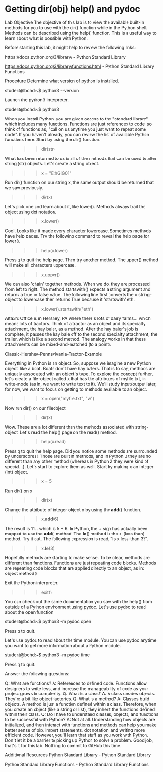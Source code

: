 # Getting dir(obj) help() and pydoc
Lab Objective
The objective of this lab is to view the available built-in methods for you to use with the dir() function while in the Python shell. Methods can be described using the help() function. This is a useful way to learn about what is possible with Python.

Before starting this lab, it might help to review the following links:

https://docs.python.org/3/library/ - Python Standard Library

https://docs.python.org/3/library/functions.html - Python Standard Library Functions

Procedure
Determine what version of python is installed.

student@bchd:~$ python3 --version

Launch the python3 interpreter.

student@bchd:~$ python3

When you install Python, you are given access to the "standard library" which includes many functions. Functions are just references to code, so think of functions as, "call on us anytime you just want to repeat some code". If you haven't already, you can review the list of available Python functions here. Start by using the dir() function.

>>> dir(str)

What has been returned to us is all of the methods that can be used to alter string (str) objects. Let's create a string object.

>>> x = "EthGIG01"

Run dir() function on our string x, the same output should be returned that we saw previously.

>>> dir(x)

Let's pick one and learn about it, like lower(). Methods always trail the object using dot notation.

>>> x.lower()

Cool. Looks like it made every character lowercase. Sometimes methods have help pages. Try the following command to reveal the help page for lower().

>>> help(x.lower)

Press q to quit the help page. Then try another method. The upper() method will make all characters uppercase.

>>> x.upper()

We can also 'chain' together methods. When we do, they are processed from left to right. The method startswith() expects a string argument and returns a true or false value. The following line first converts the x string-object to lowercase then returns True because it 'startswith' eth.

>>> x.lower().startswith("eth")

Alta3's Office is in Hershey, PA where there's lots of dairy farms... which means lots of tractors. Think of a tractor as an object and its specialty attachment, the hay baler, as a method. After the hay baler's job is complete, it passes the hay bale off to the second specialty attachment, the trailer, which is like a second method. The analogy works in that these attachments can be mixed-and-matched (to a point).

Classic-Hershey-Pennsylvania-Tractor-Example

Everything in Python is an object. So, suppose we imagine a new Python object, like a boat. Boats don't have hay balers. That is to say, methods are uniquely associated with an object's type. To explore the concept further, let's create a file-object called x that has the attributes of myfile.txt, in write-mode (as in, we want to write text to it). We'll study input/output later, for now, we want to focus on getting to methods available to an object.

>>> x = open("myfile.txt", "w")

Now run dir() on our fileobject

>>> dir(x)

Wow. These are a lot different than the methods associated with string-object. Let's read the help() page on the read() method.

>>> help(x.read)

Press q to quit the help page. Did you notice some methods are surrounded by underscores? Those are built in methods, and in Python 3 they are no different than any other method (whereas in Python 2 they were kind of special...). Let's start to explore them as well. Start by making x an integer (int) object.

>>> x = 5

Run dir() on x

>>> dir(x)

Change the attribute of integer object x by using the __add__() function.

>>> x.__add__(6)

The result is 11... which is 5 + 6. In Python, the + sign has actually been mapped to use the __add__() method. The __le__() method is the > (less than) method. Try it out. The following expression is read, "Is x less-than 3?".

>>> x.__le__(3)

Hopefully methods are starting to make sense. To be clear, methods are different than functions. Functions are just repeating code blocks. Methods are repeating code blocks that are applied directly to an object, as in: object.method()

Exit the Python interpreter.

>>> exit()

You can check out the same documentation you saw with the help() from outside of a Python environment using pydoc. Let's use pydoc to read about the open function.

student@bchd:~$ python3 -m pydoc open

Press q to quit.

Let's use pydoc to read about the time module. You can use pydoc anytime you want to get more information about a Python module.

student@bchd:~$ python3 -m pydoc time

Press q to quit.

Answer the following questions:

Q: What are functions?
A: References to defined code. Functions allow designers to write less, and increase the manageability of code as your project grows in complexity.
Q: What is a class?
A: A class creates objects. They're a bit like object factories.
Q: What is a method?
A: Classes build objects. A method is just a function defined within a class. Therefore, when you create an object (like a string or list), they inherit the functions defined within their class.
Q: Do I have to understand classes, objects, and functions to be successful with Python?
A: Not at all. Understanding how objects are initialized, and then interact with functions and methods can help you make better sense of pip, import statements, dot notation, and writing more efficient code. However, you'll learn that stuff as you work with Python. Don't let it be a barrier to picking up Python to solve a problem.
Good job, that's it for this lab. Nothing to commit to GitHub this time.

Additional Resources
Python Standard Library - Python Standard Library

Python Standard Library Functions - Python Standard Library Functions

